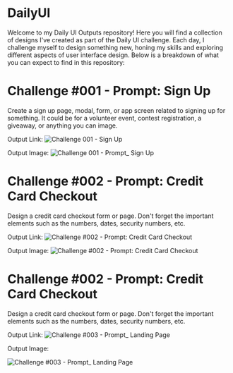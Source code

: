 # DailyUI

Welcome to my Daily UI Outputs repository! Here you will find a collection of designs I've created as part of the Daily UI challenge. Each day, I challenge myself to design something new, honing my skills and exploring different aspects of user interface design. Below is a breakdown of what you can expect to find in this repository:


# Challenge #001 - Prompt: Sign Up

Create a sign up page, modal, form, or app screen related to signing up for something. It could be for a volunteer event, contest registration, a giveaway, or anything you can image.

Output Link: ![Challenge 001 - Sign Up](https://www.figma.com/proto/P3ftfww2o6m6myiWoX0df9/DAILY-UI-CHALLENGE?type=design&node-id=1-2&t=lBRzHclsrNrhNpHL-0&scaling=scale-down&page-id=0%3A1&hide-ui=1)

Output Image:
![Challenge 001 - Prompt_ Sign Up](https://github.com/dara08/DailyUI/assets/110615368/a762119e-0453-4b4f-a83f-2233641f8b9d)

# Challenge #002 - Prompt: Credit Card Checkout

Design a credit card checkout form or page. Don't forget the important elements such as the numbers, dates, security numbers, etc.

Output Link: ![Challenge #002 - Prompt: Credit Card Checkout]([https://www.figma.com/proto/P3ftfww2o6m6myiWoX0df9/DAILY-UI-CHALLENGE?type=design&node-id=1-2&t=lBRzHclsrNrhNpHL-0&scaling=scale-down&page-id=0%3A1&hide-ui=1](https://www.figma.com/proto/P3ftfww2o6m6myiWoX0df9/DAILY-UI-CHALLENGE?page-id=0%3A1&type=design&node-id=20-164&viewport=-504%2C760%2C1.16&t=lOOPTW906NLcFuH0-1&scaling=min-zoom&mode=design)https://www.figma.com/proto/P3ftfww2o6m6myiWoX0df9/DAILY-UI-CHALLENGE?page-id=0%3A1&type=design&node-id=20-164&viewport=-504%2C760%2C1.16&t=lOOPTW906NLcFuH0-1&scaling=min-zoom&mode=design)

Output Image:
![Challenge #002 - Prompt: Credit Card Checkout](https://github.com/dara08/DailyUI/assets/110615368/6e18d8fa-34cb-4edf-b0dc-413189a049f7)


# Challenge #002 - Prompt: Credit Card Checkout

Design a credit card checkout form or page. Don't forget the important elements such as the numbers, dates, security numbers, etc.

Output Link: ![Challenge #003 - Prompt_ Landing Page](https://www.figma.com/proto/P3ftfww2o6m6myiWoX0df9/DAILY-UI-CHALLENGE?type=design&node-id=37-2&t=nGgwcbx7KkWqLKpd-1&scaling=min-zoom&page-id=0%3A1&mode=design)

Output Image:

![Challenge #003 - Prompt_ Landing Page](https://github.com/dara08/DailyUI/assets/110615368/8e4e1c25-c438-4f94-8ec9-46deaf7844cc)
